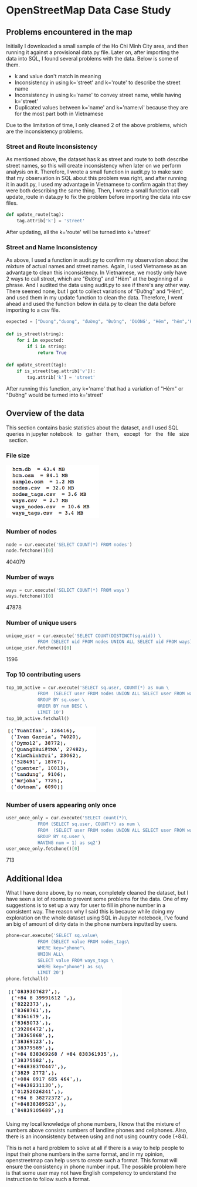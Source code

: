 # OpenStreetMap   Data   Case   Study 

## Problems   encountered   in   the   map
Initially   I   downloaded   a   small   sample   of   the   Ho   Chi   Minh   City   area,   and   then   running   it   against   a provisional   data.py   file.   Later   on,   after   importing   the   data   into   SQL,   I   found   several   problems with   the   data.   Below   is   some   of   them.

* k   and   value   don't   match   in   meaning
* Inconsistency   in   using   k='street'   and   k='route'   to   describe   the   street   name
* Inconsistency   in   using   k='name'   to   convey   street   name,   while   having   k='street'
* Duplicated   values   between   k='name'   and   k='name:vi'   because   they   are   for   the   most   part
both   in   Vietnamese

Due   to   the   limitation   of   time,   I   only   cleaned   2   of   the   above   problems,   which   are   the inconsistency   problems.

### Street   and   Route   Inconsistency
As   mentioned   above,   the   dataset   has   k   as   street   and   route   to   both   describe   street   names,   so this   will   create   inconsistency   when   later   on   we   perform   analysis   on   it.   Therefore,   I   wrote   a   small function   in   audit.py   to   make   sure   that   my   observation   in   SQL   about   this   problem   was   right,   and after   running   it   in   audit.py,   I   used   my   advantage   in   Vietnamese   to   confirm   again   that   they   were both   describing   the   same   thing.   Then,   I   wrote   a   small   function   call   update_route   in   data.py   to   fix the   problem   before   importing   the   data   into   csv   files.

```python
def update_route(tag):
    tag.attrib['k'] = 'street'
```
After   updating,   all   the   k='route'   will   be   turned   into   k='street' 

### Street   and   Name   Inconsistency
As   above,   I   used   a   function   in   audit.py   to   confirm   my   observation   about   the   mixture   of   actual names   and   street   names.   Again,   I   used   Vietnamese   as   an   advantage   to   clean   this inconsistency. In Vietnamese, we mostly only have 2 ways to call street, which are "Đường" and "Hẻm" at the beginning of a phrase. And I audited the data using audit.py to see if there's any other way. There seemed none, but I got to collect variations of “Đường" and “Hẻm", and used them   in   my   update   function   to   clean   the   data.   Therefore,   I   went   ahead   and   used   the   function below   in   data.py   to   clean   the   data   before   importing   to   a   csv   file.
```python
expected = ["Duong","duong", "đường", "Đường", 'DUONG', "Hẻm", "hẻm",'Hem','HẺM']

def is_street(string):
    for i in expected:
        if i in string:
            return True
        
def update_street(tag):
    if is_street(tag.attrib['v']):
        tag.attrib['k'] = 'street'
```
After running this function, any k='name' that had a variation of "Hẻm" or "Đường" would be turned   into   k='street'

## Overview   of   the   data
This   section   contains   basic   statistics   about   the   dataset,   and   I   used   SQL   queries   in   jupyter
notebook   to   gather   them,   except   for   the   file   size   section.

### File size
![alt text](https://github.com/hanhbuical/datawrangling/blob/master/Screen%20Shot%202017-09-22%20at%2011.10.16%20PM.png)

### Number of nodes
```python
node = cur.execute('SELECT COUNT(*) FROM nodes')
node.fetchone()[0]
```
404079

### Number of ways
```python
ways = cur.execute('SELECT COUNT(*) FROM ways')
ways.fetchone()[0]
```
47878

### Number of unique users
```python
unique_user = cur.execute('SELECT COUNT(DISTINCT(sq.uid)) \
            FROM (SELECT uid FROM nodes UNION ALL SELECT uid FROM ways) as sq')
unique_user.fetchone()[0]
```
1596

### Top 10 contributing users
```python
top_10_active = cur.execute('SELECT sq.user, COUNT(*) as num \
            FROM  (SELECT user FROM nodes UNION ALL SELECT user FROM ways) as sq\
            GROUP BY sq.user \
            ORDER BY num DESC \
            LIMIT 10')
top_10_active.fetchall()
```
![alt text](https://github.com/hanhbuical/datawrangling/blob/master/Screen%20Shot%202017-09-23%20at%207.36.09%20PM.png)

### Number of users appearing only once
```python
user_once_only = cur.execute('SELECT count(*)\
            FROM (SELECT sq.user, COUNT(*) as num \
            FROM  (SELECT user FROM nodes UNION ALL SELECT user FROM ways) as sq\
            GROUP BY sq.user \
            HAVING num = 1) as sq2')
user_once_only.fetchone()[0]
```
713

## Additional Idea
What I have done above, by no mean, completely cleaned the dataset, but I have seen a lot of rooms to prevent some problems for the data. One of my suggestions is to set up a way for user to fill in phone number in a consistent way. The reason why I said this is because while doing my exploration on the whole dataset using SQL in Jupyter notebook, I’ve found an big of amount of dirty data in the phone numbers inputted by users.

```python
phone=cur.execute('SELECT sq.value\
            FROM (SELECT value FROM nodes_tags\
            WHERE key="phone"\
            UNION ALL\
            SELECT value FROM ways_tags \
            WHERE key="phone") as sq\
            LIMIT 20')
phone.fetchall()
```
![alt text](https://github.com/hanhbuical/datawrangling/blob/master/Screen%20Shot%202017-09-23%20at%207.36.16%20PM.png)

Using my local knowledge of phone numbers, I know that the mixture of numbers above consists numbers of landline phones and cellphones. Also, there is an inconsistency between using and not using country code (+84).

This is not a hard problem to solve at all if there is a way to help people to input their phone numbers in the same format, and in my opinion, openstreetmap can help users to create such a format. This format will ensure the consistency in phone number input. The possible problem here is that some user may not have English competency to understand the instruction to follow such a format. 
